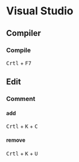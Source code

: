 # Visual Studio

## Compiler

### Compile
<kbd>Crtl</kbd> + <kbd>F7</kbd> 

## Edit

### Comment

#### add
<kbd>Crtl</kbd> + <kbd>K</kbd> + <kbd>C</kbd>

#### remove
<kbd>Crtl</kbd> + <kbd>K</kbd> + <kbd>U</kbd>